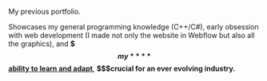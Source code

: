 My previous portfolio.

Showcases my general programming knowledge (C++/C#), early obsession with web development (I made not only the website in Webflow but also all the graphics), and **$$$my** **$$ <u>ability to learn and adapt</u>**, **$$$crucial for an ever evolving industry.**